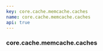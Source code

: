 ```yaml
---
key: core.cache.memcache.caches
name: core.cache.memcache.caches
api: true
---
```


### core.cache.memcache.caches
